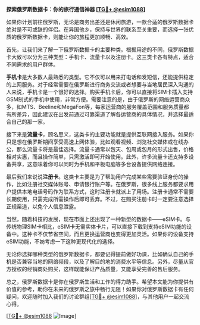 **探索俄罗斯数据卡：你的旅行通信神器 [[TG💪+ @esim1088](https://t.me/s/esim1088)]**

如果你计划前往俄罗斯，无论是商务出差还是休闲旅游，一款合适的俄罗斯数据卡绝对是不可或缺的伴侣。在异国他乡，保持与世界的联系至关重要，而选择一张优质的俄罗斯数据卡，则能让你的旅程更加顺畅、高效。

首先，让我们来了解一下俄罗斯数据卡的主要种类。根据用途的不同，俄罗斯数据卡大致可以分为三种类型：手机卡、流量卡以及注册卡。这三类卡各有特点，适合不同需求的用户群体。

**手机卡**是大多数人最熟悉的类型。它不仅可以用来打电话和发短信，还能提供稳定的上网服务。对于经常需要在俄罗斯进行商务交流或者想要与当地居民深入沟通的人来说，手机卡是一个很好的选择。购买手机卡后，你可以直接将SIM卡插入支持GSM制式的手机中使用，非常方便。需要注意的是，由于俄罗斯的网络运营商众多，如MTS、Beeline和MegaFon等，每家运营商的服务覆盖范围和服务质量都有所差异，因此建议在出发前通过可靠渠道了解各运营商的具体情况，并选择最适合自己的那一家。

接下来是**流量卡**，顾名思义，这类卡的主要功能就是提供互联网接入服务。如果你只是想在俄罗斯期间享受高速上网体验，比如观看视频、浏览社交媒体或在线办公，那么流量卡将是最佳选择。流量卡通常以包天、包周或包月的形式出售，价格相对实惠，而且操作简单，只需激活即可开始使用。此外，许多流量卡还支持多设备共享，这意味着你可以同时为手机和平板电脑等多台设备提供网络连接。

最后我们来说说**注册卡**。这类卡主要是为了帮助用户完成某些需要验证身份的操作，比如注册社交媒体账号、申请银行账户等。在俄罗斯，很多线上服务都要求用户提供本地电话号码作为联系方式，这时注册卡就派上了用场。注册卡通常不需要长期使用，只需完成所需操作后即可丢弃。不过，在购买注册卡时一定要注意选择正规渠道，以免个人信息泄露。

当然，随着科技的发展，现在市面上还出现了一种新型的数据卡——eSIM卡。与传统物理SIM卡相比，eSIM卡无需实体卡片，可以直接下载到支持eSIM功能的设备中。这种卡不仅节省空间，而且更换运营商也变得更加灵活。如果你的设备支持eSIM功能，不妨考虑一下这种更现代化的选择。

无论你选择哪种类型的俄罗斯数据卡，都要记得提前做好功课，比如确认自己的手机是否兼容当地的网络频段，以及了解目的地的消费水平等信息。另外，尽量从官方授权的经销商处购买，这样既能保证产品质量，又能享受完善的售后服务。

总之，俄罗斯数据卡是你在俄罗斯生活和工作的得力助手。希望本文能为你提供有价值的参考，助你在未来的俄罗斯之旅中畅行无阻！如果你对俄罗斯数据卡有任何疑问，欢迎随时加入我们的讨论群组[[TG💪+ @esim1088](https://t.me/s/esim1088)]，与其他用户一起交流心得。

[[TG💪+ @esim1088](https://t.me/s/esim1088) ![Image](https://i.postimg.cc/4NQfJmqS/Snipaste-2025-05-13-00-14-12.png)]